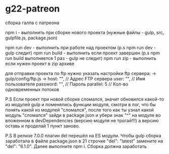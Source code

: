 # g22-patreon
сборка галпа с патреона

npm i - выполнить при сборке нового проекта (нужные файлы - gulp, src, gulpfile.js, package.json)

npm run dev - выполнить при работе над проектом (p.s npm run dev - gulp следит)
npm run build - выполнить если проект завершен (p.s npm run build выполняется 1 раз - gulp не следит)
npm run zip - выполнить если нужен проект в zip архиве

для отправки проекта по ftp нужно указать настройки ftp сервера:
-> gulp/config/ftp.js
    ->	host: "", // Адрес FTP сервера
	    user: "", // Имя пользователя
	    password: "", // Пароль
	    parallel: 5 // Кол-во одновременных потоков

P.S Если проект при новой сборке сломался, значит обновился какой-то из модулей gulp и поменялись функции модуля,
    смотри в лог, что бы понять какой из модулей "сломался", после того как ты узнал какой модуль "сломался" зайди в package.json
    и убери знак "^" на модуле во вложенном в devDependencies (версию модуля не трогай!!!) а версию оставь и проделай 1 пункт заново.
    
P.S В релизе 7.0.0 плагин del перешёл на ES модули. Чтобы gulp сборка заработала в файле package.json в 21 строчке "del": "latest" замените на "del": "6.1.0". Далее выполните npm i. Сборка должна заработать
